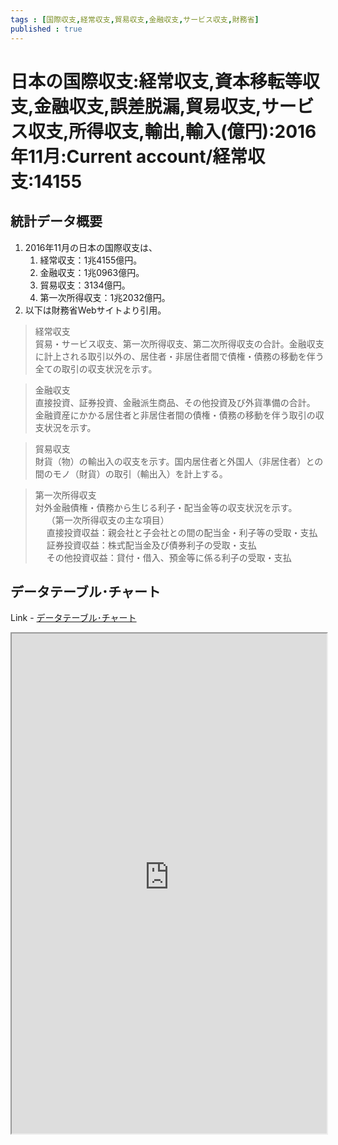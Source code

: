 ```yaml
--- 
tags : [国際収支,経常収支,貿易収支,金融収支,サービス収支,財務省] 
published : true
---
```

# 日本の国際収支:経常収支,資本移転等収支,金融収支,誤差脱漏,貿易収支,サービス収支,所得収支,輸出,輸入(億円):2016年11月:Current account/経常収支:14155
## 統計データ概要

1. 2016年11月の日本の国際収支は、
	1. 経常収支：1兆4155億円。
	1. 金融収支：1兆0963億円。
	1. 貿易収支：3134億円。
	1. 第一次所得収支：1兆2032億円。
1. 以下は財務省Webサイトより引用。
<blockquote>
経常収支<br>
貿易・サービス収支、第一次所得収支、第二次所得収支の合計。金融収支に計上される取引以外の、居住者・非居住者間で債権・債務の移動を伴う全ての取引の収支状況を示す。
</blockquote>
<blockquote>
金融収支<br>
直接投資、証券投資、金融派生商品、その他投資及び外貨準備の合計。
金融資産にかかる居住者と非居住者間の債権・債務の移動を伴う取引の収支状況を示す。
</blockquote>
<blockquote>
貿易収支<br>財貨（物）の輸出入の収支を示す。国内居住者と外国人（非居住者）との間のモノ（財貨）の取引（輸出入）を計上する。
</blockquote>
<blockquote>
第一次所得収支<br>対外金融債権・債務から生じる利子・配当金等の収支状況を示す。<br> 
　 （第一次所得収支の主な項目）<br>
　 直接投資収益：親会社と子会社との間の配当金・利子等の受取・支払<br>
　 証券投資収益：株式配当金及び債券利子の受取・支払<br>
　 その他投資収益：貸付・借入、預金等に係る利子の受取・支払
</blockquote>
	
## データテーブル･チャート
Link - [データテーブル･チャート](http://knowledgevault.saecanet.com/charts/am-consulting.co.jp-InternationalBalanceofPayments.html)
<iframe src="http://knowledgevault.saecanet.com/charts/am-consulting.co.jp-InternationalBalanceofPayments.html" width="100%" height="800px"></iframe>